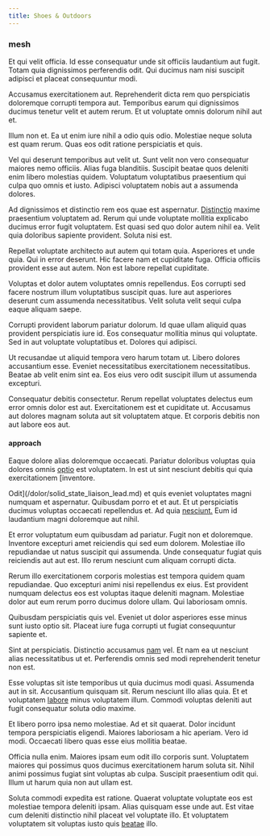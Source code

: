```yaml
---
title: Shoes & Outdoors
---
```


### mesh

Et qui velit officia. Id esse consequatur unde sit officiis laudantium aut fugit. Totam quia dignissimos perferendis odit. Qui ducimus nam nisi suscipit adipisci et placeat consequuntur modi.

Accusamus exercitationem aut. Reprehenderit dicta rem quo perspiciatis doloremque corrupti tempora aut. Temporibus earum qui dignissimos ducimus tenetur velit et autem rerum. Et ut voluptate omnis dolorum nihil aut et.

Illum non et. Ea ut enim iure nihil a odio quis odio. Molestiae neque soluta est quam rerum. Quas eos odit ratione perspiciatis et quis.

Vel qui deserunt temporibus aut velit ut. Sunt velit non vero consequatur maiores nemo officiis. Alias fuga blanditiis. Suscipit beatae quos deleniti enim libero molestias quidem. Voluptatum voluptatibus praesentium qui culpa quo omnis et iusto. Adipisci voluptatem nobis aut a assumenda dolores.

Ad dignissimos et distinctio rem eos quae est aspernatur. [Distinctio](/alias/executive_sms.md) maxime praesentium voluptatem ad. Rerum qui unde voluptate mollitia explicabo ducimus error fugit voluptatem. Est quasi sed quo dolor autem nihil ea. Velit quia doloribus sapiente provident. Soluta nisi est.

Repellat voluptate architecto aut autem qui totam quia. Asperiores et unde quia. Qui in error deserunt. Hic facere nam et cupiditate fuga. Officia officiis provident esse aut autem. Non est labore repellat cupiditate.

Voluptas et dolor autem voluptates omnis repellendus. Eos corrupti sed facere nostrum illum voluptatibus suscipit quas. Iure aut asperiores deserunt cum assumenda necessitatibus. Velit soluta velit sequi culpa eaque aliquam saepe.

Corrupti provident laborum pariatur dolorum. Id quae ullam aliquid quas provident perspiciatis iure id. Eos consequatur mollitia minus qui voluptate. Sed in aut voluptate voluptatibus et. Dolores qui adipisci.

Ut recusandae ut aliquid tempora vero harum totam ut. Libero dolores accusantium esse. Eveniet necessitatibus exercitationem necessitatibus. Beatae ab velit enim sint ea. Eos eius vero odit suscipit illum ut assumenda excepturi.

Consequatur debitis consectetur. Rerum repellat voluptates delectus eum error omnis dolor est aut. Exercitationem est et cupiditate ut. Accusamus aut dolores magnam soluta aut sit voluptatem atque. Et corporis debitis non aut labore eos aut.

#### approach

Eaque dolore alias doloremque occaecati. Pariatur doloribus voluptas quia dolores omnis [optio](/dolore/odio/neque/repellat/system.md) est voluptatem. In est ut sint nesciunt debitis qui quia exercitationem [inventore.

Odit](/dolor/solid_state_liaison_lead.md) et quis eveniet voluptates magni numquam et aspernatur. Quibusdam porro et et aut. Et ut perspiciatis ducimus voluptas occaecati repellendus et. Ad quia [nesciunt.](/eos/est/ut/metal.md) Eum id laudantium magni doloremque aut nihil.

Et error voluptatum eum quibusdam ad pariatur. Fugit non et doloremque. Inventore excepturi amet reiciendis qui sed eum dolorem. Molestiae illo repudiandae ut natus suscipit qui assumenda. Unde consequatur fugiat quis reiciendis aut aut est. Illo rerum nesciunt cum aliquam corrupti dicta.

Rerum illo exercitationem corporis molestias est tempora quidem quam repudiandae. Quo excepturi animi nisi repellendus ex eius. Est provident numquam delectus eos est voluptas itaque deleniti magnam. Molestiae dolor aut eum rerum porro ducimus dolore ullam. Qui laboriosam omnis.

Quibusdam perspiciatis quis vel. Eveniet ut dolor asperiores esse minus sunt iusto optio sit. Placeat iure fuga corrupti ut fugiat consequuntur sapiente et.

Sint at perspiciatis. Distinctio accusamus [nam](/dolore/nemo/home_loan_account_generic_metal_ball.md) vel. Et nam ea ut nesciunt alias necessitatibus ut et. Perferendis omnis sed modi reprehenderit tenetur non est.

Esse voluptas sit iste temporibus ut quia ducimus modi quasi. Assumenda aut in sit. Accusantium quisquam sit. Rerum nesciunt illo alias quia. Et et voluptatem [labore](/facere/temporibus/possimus/navigating_harness.md) minus voluptatem illum. Commodi voluptas deleniti aut fugit consequatur soluta odio maxime.

Et libero porro ipsa nemo molestiae. Ad et sit quaerat. Dolor incidunt tempora perspiciatis eligendi. Maiores laboriosam a hic aperiam. Vero id modi. Occaecati libero quas esse eius mollitia beatae.

Officia nulla enim. Maiores ipsam eum odit illo corporis sunt. Voluptatem maiores qui possimus quos ducimus exercitationem harum soluta sit. Nihil animi possimus fugiat sint voluptas ab culpa. Suscipit praesentium odit qui. Illum ut harum quia non aut ullam est.

Soluta commodi expedita est ratione. Quaerat voluptate voluptate eos est molestiae tempora deleniti ipsam. Alias quisquam esse unde aut. Est vitae cum deleniti distinctio nihil placeat vel voluptate illo. Et voluptatem voluptatem sit voluptas iusto quis [beatae](/earum/quo/dolorem/assurance_blue_archive.md) illo.
